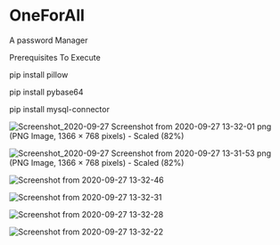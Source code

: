 # OneForAll
A password Manager

Prerequisites To Execute

pip install pillow

pip install pybase64

pip install mysql-connector



![Screenshot_2020-09-27 Screenshot from 2020-09-27 13-32-01 png (PNG Image, 1366 × 768 pixels) - Scaled (82%)](https://user-images.githubusercontent.com/41814870/94359783-b2e7ea80-00c6-11eb-9903-ef7749222547.png)


![Screenshot_2020-09-27 Screenshot from 2020-09-27 13-31-53 png (PNG Image, 1366 × 768 pixels) - Scaled (82%)](https://user-images.githubusercontent.com/41814870/94359784-b4191780-00c6-11eb-96fa-4d0b2512ee61.png)


![Screenshot from 2020-09-27 13-32-46](https://user-images.githubusercontent.com/41814870/94359817-d6129a00-00c6-11eb-8aab-cbebef5c9d0d.png)


![Screenshot from 2020-09-27 13-32-31](https://user-images.githubusercontent.com/41814870/94359820-d743c700-00c6-11eb-8db0-613ad6ac6664.png)


![Screenshot from 2020-09-27 13-32-28](https://user-images.githubusercontent.com/41814870/94359821-d7dc5d80-00c6-11eb-985f-40573c39ec99.png)


![Screenshot from 2020-09-27 13-32-22](https://user-images.githubusercontent.com/41814870/94359823-d9a62100-00c6-11eb-87cf-fefb180798e8.png)


